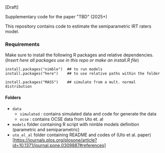 [Draft]

Supplementary code for the paper "TBD" (2025+)

This repository contains code to estimate the semiparametric IRT raters model. 

### Requirements

Make sure to install the following R packages and relative dependencies. 
(*Insert here all packages use in this repo or make an install.R file*) 


```{}
install.packages("nimble")  ## to run models
install.packages("here")	## to use relative paths within the folder

install.packages("MASS")	## simulate from a mult. normal distribution
```

#### Folders 

- `data` 
	- `simulated` : contains simulated data and code for generate the data
	- `ocse` : contains OCSE data from Uto et. al
- `models`  folder containing R script with nimble models definition (parametric and semiparametric)
- `uto_el_al` folder containing README and codes of (Uto et al. paper)[https://journals.plos.org/plosone/article?id=10.1371/journal.pone.0309887#references]
